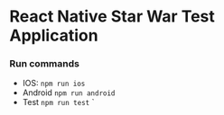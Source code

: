 
# React Native Star War Test Application


### Run commands
* IOS: ```npm run ios```
* Android ```npm run android```
* Test ```npm run test```
 `
 
